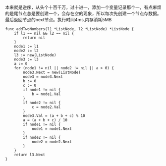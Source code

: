  本来就是逆序，从头个十百千万，过十进一，添加一个变量记录那个一，有点麻烦的是尾节点总是要创建一个，会存在空的现象，所以每次先创建一个节点存数据。最后返回节点的next节点。执行时间4ms,内存消耗5MB
```
func addTwoNumbers(l1 *ListNode, l2 *ListNode) *ListNode {
	if l1 == nil && l2 == nil {
		return nil
	}
	node1 := l1
	node2 := l2
	l3 := new(ListNode)
	node3 := l3
	a := 0
	for (node1 != nil || node2 != nil || a > 0) {
		node3.Next = new(ListNode)
		node3 = node3.Next
		b := 0
		c := 0
		if node1 != nil {
			b = node1.Val
		}
		if node2 != nil {
			c = node2.Val
		}
		node3.Val = (a + b + c) % 10
		a = (a + b + c) / 10
		if node1 != nil {
			node1 = node1.Next
		}
		if node2 != nil {
			node2 = node2.Next
		}
	}
	return l3.Next
}
```
